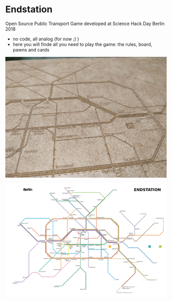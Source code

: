 # Endstation

Open Source Public Transport Game developed at Science Hack Day Berlin 2018 
- no code, all analog (for now ;) )
- here you will finde all you need to play the game: the rules, board, pawns and cards

![Board Image](./Assets/board_peek.jpeg)

![Board Plan](./Assets/Board/color_notfinal_small.png)
